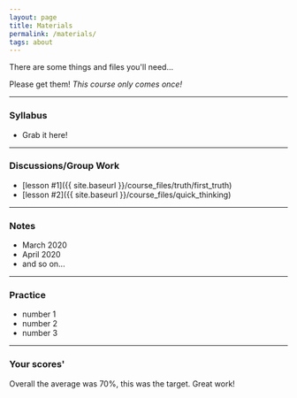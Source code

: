 ```yaml
---
layout: page
title: Materials
permalink: /materials/
tags: about
---
```


There are some things and files you'll need...

Please get them! *This course only comes once!*

<!-- for the materials just put in headers for the topic: handouts, notes, and so on, the first example link is given, and the rest are just illustrations, feel free to edit as you may, the materials go in the 'course files' folder and you can add subfolders too! just be sure to reference the link correctly. you can also link to a post you made...-->

---

### Syllabus

* Grab it here!

---

### Discussions/Group Work

* [lesson #1]({{ site.baseurl }}/course_files/truth/first_truth)
* [lesson #2]({{ site.baseurl }}/course_files/quick_thinking)

---

### Notes

* March 2020
* April 2020
* and so on...

---

### Practice

* number 1
* number 2
* number 3

---

### Your scores'

Overall the average was 70%, this was the target. Great work!
